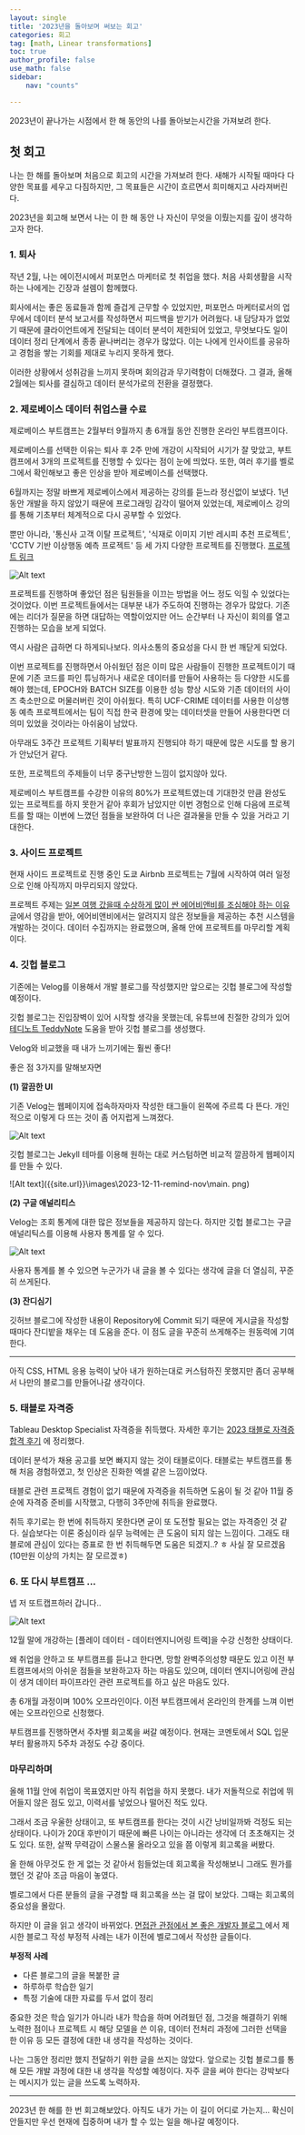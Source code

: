 ```yaml
---
layout: single
title: '2023년을 돌아보며 써보는 회고'
categories: 회고
tag: [math, Linear transformations]
toc: true 
author_profile: false
use_math: false
sidebar:
    nav: "counts"

---
```

2023년이 끝나가는 시점에서 한 해 동안의 나를 돌아보는시간을 가져보려 한다.

## 첫 회고
나는 한 해를 돌아보며 처음으로 회고의 시간을 가져보려 한다.  새해가 시작될 때마다 다양한 목표를 세우고 다짐하지만, 그 목표들은 시간이 흐르면서 희미해지고 사라져버린다.

2023년을 회고해 보면서 나는 이 한 해 동안 나 자신이 무엇을 이뤘는지를 깊이 생각하고자 한다.

### 1. 퇴사

작년 2월, 나는 에이전시에서 퍼포먼스 마케터로 첫 취업을 했다. 처음 사회생활을 시작하는 나에게는 긴장과 설렘이 함께했다. 

회사에서는 좋은 동료들과 함께 즐겁게 근무할 수 있었지만, 퍼포먼스 마케터로서의 업무에서 데이터 분석 보고서를 작성하면서 피드백을 받기가 어려웠다. 내 담당자가 없었기 때문에 클라이언트에게 전달되는 데이터 분석이 제한되어 있었고, 무엇보다도 일이 데이터 정리 단계에서 종종 끝나버리는 경우가 많았다. 이는 나에게 인사이트를 공유하고 경험을 쌓는 기회를 제대로 누리지 못하게 했다.

이러한 상황에서 성취감을 느끼지 못하며 회의감과 무기력함이 더해졌다. 그 결과, 올해 2월에는 퇴사를 결심하고 데이터 분석가로의 전환을 결정했다.
 
### 2. 제로베이스 데이터 취업스쿨 수료 
제로베이스 부트캠프는 2월부터 9월까지 총 6개월 동안 진행한 온라인 부트캠프이다.

제로베이스를 선택한 이유는 퇴사 후 2주 만에 개강이 시작되어 시기가 잘 맞았고, 부트캠프에서 3개의 프로젝트를 진행할 수 있다는 점이 눈에 띄었다. 또한, 여러 후기를 벨로그에서 확인해보고 좋은 인상을 받아 제로베이스를 선택했다.

6월까지는 정말 바쁘게 제로베이스에서 제공하는 강의를 듣느라 정신없이 보냈다. 1년 동안 개발을 하지 않았기 때문에 프로그래밍 감각이 떨어져 있었는데, 제로베이스 강의를 통해 기초부터 체계적으로 다시 공부할 수 있었다.

뿐만 아니라, '통신사 고객 이탈 프로젝트', '식재로 이미지 기반 레시피 추천 프로젝트', 'CCTV 기반 이상행동 예측 프로젝트' 등 세 가지 다양한 프로젝트를 진행했다. <a href = 'https://valuable-dragon-ef3.notion.site/24f8ad27d67e4f05b059f2e1e6e18485?v=887ab408a3d6431f865502e3ea394ce4&pvs=4'> 프로젝트 링크 </a> 

![Alt text]({{site.url}}\images\2023-12-11-remind-nov\project.png)



프로젝트를 진행하며 좋았던 점은 팀원들을 이끄는 방법을 어느 정도 익힐 수 있었다는 것이었다. 이번 프로젝트들에서는 대부분 내가 주도하여 진행하는 경우가 많았다. 기존에는 리더가 질문을 하면 대답하는 역할이었지만 어느 순간부터 나 자신이 회의를 열고 진행하는 모습을 보게 되었다. 

역시 사람은 급하면 다 하게되나보다. 의사소통의 중요성을 다시 한 번 깨닫게 되었다.

이번 프로젝트를 진행하면서 아쉬웠던 점은 이미 많은 사람들이 진행한 프로젝트이기 때문에 기존 코드를 파인 튜닝하거나 새로운 데이터를 만들어 사용하는 등 다양한 시도를 해야 했는데, EPOCH와 BATCH SIZE를 이용한 성능 향상 시도와 기존 데이터의 사이즈 축소만으로 머물러버린 것이 아쉬웠다. 특히 UCF-CRIME 데이터를 사용한 이상행동 예측 프로젝트에서는 팀이 직접 한국 환경에 맞는 데이터셋을 만들어 사용한다면 더 의미 있었을 것이라는 아쉬움이 남았다.

아무래도 3주간 프로젝트 기획부터 발표까지 진행되야 하기 때문에 많은 시도를 할 용기가 안났던거 같다.  

또한, 프로젝트의 주제들이 너무 중구난방한 느낌이 없지않아 있다.

제로베이스 부트캠프를 수강한 이유의 80%가 프로젝트였는데 기대한것 만큼 완성도 있는 프로젝트를 하지 못한거 같아 후회가 남았지만 이번 경험으로 인해 다음에 프로젝트를 할 때는 이번에 느꼈던 점들을 보완하여 더 나은 결과물을 만들 수 있을 거라고 기대한다. 

### 3. 사이드 프로젝트 
현재 사이드 프로젝트로 진행 중인 도쿄 Airbnb 프로젝트는 7월에 시작하여 여러 일정으로 인해 아직까지 마무리되지 않았다.

프로젝트 주제는 <a href = 'https://kohwok.tistory.com/2747'>일본 여행 갔을때 수상하게 많이 싼 에어비앤비를 조심해야 하는 이유</a> 글에서 영감을 받아, 에어비앤비에서는 알려지지 않은 정보들을 제공하는 추천 시스템을 개발하는 것이다. 데이터 수집까지는 완료했으며, 올해 안에 프로젝트를 마무리할 계획이다. 


### 4. 깃헙 블로그 
기존에는 Velog를 이용해서 개발 블로그를 작성했지만 앞으로는 깃헙 블로그에 작성할 예정이다.

깃헙 블로그는 진입장벽이 있어 시작할 생각을 못했는데, 유튜브에 친절한 강의가 있어  <a href ='https://www.youtube.com/playlist?list=PLIMb_GuNnFwfQBZQwD-vCZENL5YLDZekr'>테디노트 TeddyNote</a> 도움을 받아 깃헙 블로그를 생성했다.

Velog와 비교했을 때 내가 느끼기에는 훨씬 좋다!

좋은 점 3가지를 말해보자면

**(1) 깔끔한 UI**

기존 Velog는 웹페이지에 접속하자마자 작성한 태그들이 왼쪽에 주르륵 다 뜬다. 개인적으로 이렇게 다 뜨는 것이 좀 어지럽게 느껴졌다.

![Alt text]({{site.url}}\images\2023-12-11-remind-nov\tag.png)


깃헙 블로그는 Jekyll 테마를 이용해 원하는 대로 커스텀하면 비교적 깔끔하게 웹페이지를 만들 수 있다.

![Alt text]({{site.url}}\images\2023-12-11-remind-nov\main.
png)

**(2) 구글 애널리티스**

Velog는 조회 통계에 대한 많은 정보들을 제공하지 않는다. 하지만 깃헙 블로그는 구글 애널리틱스를 이용해 사용자 통계를 알 수 있다. 

![Alt text]({{site.url}}\images\2023-12-11-remind-nov\analytics.png)

사용자 통계를 볼 수 있으면 누군가가 내 글을 볼 수 있다는 생각에 글을 더 열심히, 꾸준히 쓰게된다.

**(3) 잔디심기**

깃허브 블로그에 작성한 내용이 Repository에 Commit 되기 때문에 게시글을 작성할 때마다 잔디밭을 채우는 데 도움을 준다. 이 점도 글을 꾸준히 쓰게해주는 원동력에 기여한다.

-----

아직 CSS, HTML 응용 능력이 낮아 내가 원하는대로 커스텀하진 못했지만 좀더 공부해서 나만의 블로그를 만들어나갈 생각이다. 


### 5. 태블로 자격증 
Tableau Desktop Specialist  자격증을 취득했다. 자세한 후기는 <a href = 'https://jyundev.github.io/%ED%83%9C%EB%B8%94%EB%A1%9C%EC%9E%90%EA%B2%A9%EC%A6%9D/tableau_specialist_review'>2023 태블로 자격증 합격 후기</a> 에 정리했다. 

데이터 분석가 채용 공고를 보면 빠지지 않는 것이 태블로이다. 태블로는 부트캠프를 통해 처음 경험하였고, 첫 인상은 진화한 엑셀 같은 느낌이었다.

태블로 관련 프로젝트 경험이 없기 때문에 자격증을 취득하면 도움이 될 것 같아 11월 중순에 자격증 준비를 시작했고, 다행히 3주만에 취득을 완료했다.

취득 후기로는 한 번에 취득하지 못한다면 굳이 또 도전할 필요는 없는 자격증인 것 같다. 실습보다는 이론 중심이라 실무 능력에는 큰 도움이 되지 않는 느낌이다. 그래도 태블로에 관심이 있다는 증표로 한 번 취득해두면 도움은 되겠지..? ㅎ 사실 잘 모르겠음 (10만원 이상의 가치는 잘 모르겠ㅎ)

### 6. 또 다시 부트캠프 ...

넵 저 또트캡프하러 갑니다.. 

![Alt text]({{site.url}}\images\2023-12-11-remind-nov\cry_cat2.png)

12월 말에 개강하는 [플레이 데이터 - 데이터엔지니어링 트랙]을 수강 신청한 상태이다.

왜 취업을 안하고 또 부트캠프를 듣냐고 한다면, 망할 완벽주의성향 때문도 있고 이전 부트캠프에서의 아쉬운 점들을 보완하고자 하는 마음도 있으며, 데이터 엔지니어링에 관심이 생겨 데이터 파이프라인 관련 프로젝트를 하고 싶은 마음도 있다.

총 6개월 과정이며 100% 오프라인이다. 이전 부트캠프에서 온라인의 한계를 느껴 이번에는 오프라인으로 신청했다.

부트캠프를 진행하면서 주차별 회고록을 써갈 예정이다. 현재는 코멘토에서 SQL 입문부터 활용까지 5주차 과정도 수강 중이다.


### 마무리하며 

올해 11월 안에 취업이 목표였지만 아직 취업을 하지 못했다. 내가 저돌적으로 취업에 뛰어들지 않은 점도 있고, 이력서를 넣었으나 떨어진 적도 있다.

그래서 조금 우울한 상태이고, 또 부트캠프를 한다는 것이 시간 낭비일까봐 걱정도 되는 상태이다. 나이가 20대 후반이기 때문에 빠른 나이는 아니라는 생각에 더 초초해지는 것도 있다. 또한, 살짝 무력감이 스물스물 올라오고 있을 쯤 이렇게 회고록을 써봤다.

올 한해 아무것도 한 게 없는 것 같아서 힘들었는데 회고록을 작성해보니 그래도 뭔가를 했던 것 같아 조금 마음이 놓였다.

벨로그에서 다른 분들의 글을 구경할 때 회고록을 쓰는 걸 많이 보았다. 그때는 회고록의 중요성을 몰랐다.

하지만 이 글을 읽고 생각이 바뀌었다. <a href = 'https://f-lab.kr/blog/developer-blog-tips'> 면접관 관점에서 본 좋은 개발자 블로그 </a>  에서 제시한 블로그 작성 부정적 사례는 내가 이전에 벨로그에서 작성한 글들이다.

**부정적 사례**

- 다른 블로그의 글을 복붙한 글
- 하루하루 학습한 일기
- 특정 기술에 대한 자료를 두서 없이 정리
 
중요한 것은 학습 일기가 아니라 내가 학습을 하며 어려웠던 점, 그것을 해결하기 위해 노력한 점이나 프로젝트 시 해당 모델을 쓴 이유, 데이터 전처리 과정에 그러한 선택을 한 이유 등 모든 결정에 대한 내 생각을 작성하는 것이다.

나는 그동안 정리만 했지 전달하기 위한 글을 쓰지는 않았다. 앞으로는 깃헙 블로그를 통해 모든 개발 과정에 대한 내 생각을 작성할 예정이다. 자주 글을 써야 한다는 강박보다는 메시지가 있는 글을 쓰도록 노력하자.

-----

2023년 한 해를 한 번 회고해보았다. 아직도 내가 가는 이 길이 어디로 가는지... 확신이 안들지만 우선 현재에 집중하며 내가 할 수 있는 일을 해나갈 예정이다.

